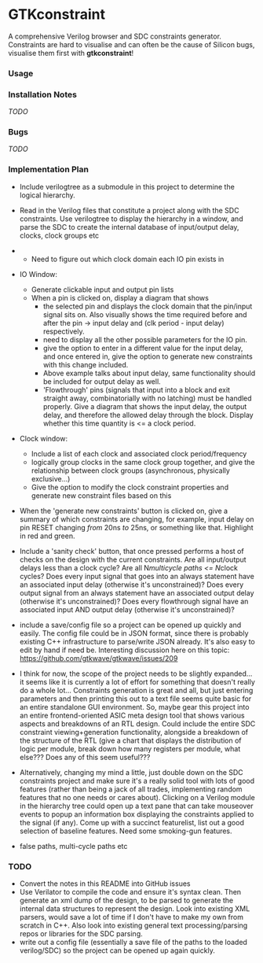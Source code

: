 # GTKconstraint

A comprehensive Verilog browser and SDC constraints generator. Constraints are hard to visualise and can often be the cause of Silicon bugs, visualise them first with **gtkconstraint**! 

### Usage


### Installation Notes
*TODO*

### Bugs
*TODO*

### Implementation Plan
- Include verilogtree as a submodule in this project to determine the logical hierarchy.
- Read in the Verilog files that constitute a project along with the SDC constraints. Use verilogtree to display the hierarchy in a window, and parse the SDC to create the internal database of input/output delay, clocks, clock groups etc
- * Need to figure out which clock domain each IO pin exists in
- IO Window:
    - Generate clickable input and output pin lists
    - When a pin is clicked on, display a diagram that shows
        - the selected pin and displays the clock domain that the pin/input signal sits on. Also visually shows the time required before and after the pin -> input delay and (clk period - input delay) respectively.
        - need to display all the other possible parameters for the IO pin.
        - give the option to enter in a different value for the input delay, and once entered in, give the option to generate new constraints with this change included. 
        - Above example talks about input delay, same functionality should be included for output delay as well.
        - 'Flowthrough' pins (signals that input into a block and exit straight away, combinatorially with no latching) must be handled properly. Give a diagram that shows the input delay, the output delay, and therefore the allowed delay through the block. Display whether this time quantity is <= a clock period.
- Clock window:
    - Include a list of each clock and associated clock period/frequency
    - logically group clocks in the same clock group together, and give the relationship between clock groups (asynchronous, physically exclusive...)
    - Give the option to modify the clock constraint properties and generate new constraint files based on this
- When the 'generate new constraints' button is clicked on, give a summary of which constraints are changing, for example, input delay on pin RESET changing *from* 20ns *to* 25ns, or something like that. Highlight in red and green.

- Include a 'sanity check' button, that once pressed performs a host of checks on the design with the current constraints. Are all input/output delays less than a clock cycle? Are all N*multicycle paths <= N*clock cycles? Does every input signal that goes into an always statement have an associated input delay (otherwise it's unconstrained)? Does every output signal from an always statement have an associated output delay (otherwise it's unconstrained)? Does every flowthrough signal have an associated input AND output delay (otherwise it's unconstrained)?

- include a save/config file so a project can be opened up quickly and easily. The config file could be in JSON format, since there is probably existing C++ infrastructure to parse/write JSON already. It's also easy to edit by hand if need be. Interesting discussion here on this topic: https://github.com/gtkwave/gtkwave/issues/209
- I think for now, the scope of the project needs to be slightly expanded... it seems like it is currently a lot of effort for something that doesn't really do a whole lot... Constraints generation is great and all, but just entering parameters and then printing this out to a text file seems quite basic for an entire standalone GUI environment. So, maybe gear this project into an entire frontend-oriented ASIC meta design tool that shows various aspects and breakdowns of an RTL design. Could include the entire SDC constraint viewing+generation functionality, alongside a breakdown of the structure of the RTL (give a chart that displays the distribution of logic per module, break down how many registers per module, what else??? Does any of this seem useful???
- Alternatively, changing my mind a little, just double down on the SDC constraints project and make sure it's a really solid tool with lots of good features (rather than being a jack of all trades, implementing random features that no one needs or cares about). Clicking on a Verilog module in the hierarchy tree could open up a text pane that can take mouseover events to popup an information box displaying the constraints applied to the signal (if any). Come up with a succinct featurelist, list out a good selection of baseline features. Need some smoking-gun features.

- false paths, multi-cycle paths etc


### TODO
- Convert the notes in this README into GitHub issues 
- Use Verilator to compile the code and ensure it's syntax clean. Then generate an xml dump of the design, to be parsed to generate the internal data structures to represent the design. Look into existing XML parsers, would save a lot of time if I don't have to make my own from scratch in C++. Also look into existing general text processing/parsing repos or libraries for the SDC parsing. 
- write out a config file (essentially a save file of the paths to the loaded verilog/SDC) so the project can be opened up again quickly.
